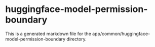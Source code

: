 # huggingface-model-permission-boundary
This is a generated markdown file for the app/common/huggingface-model-permission-boundary directory.
